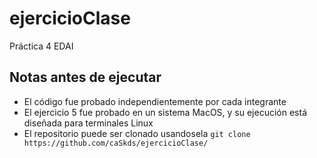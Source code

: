# ejercicioClase
Práctica 4 EDAI

## Notas antes de ejecutar
- El código fue probado independientemente por cada integrante
- El ejercicio 5 fue probado en un sistema MacOS, y su ejecución está diseñada para terminales Linux
- El repositorio puede ser clonado usandosela `git clone https://github.com/caSkds/ejercicioClase/`
